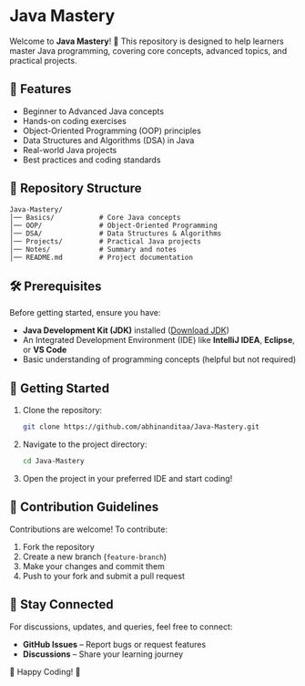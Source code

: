 # Java Mastery

Welcome to **Java Mastery**! 🚀 This repository is designed to help learners master Java programming, covering core concepts, advanced topics, and practical projects.

## 📌 Features
- Beginner to Advanced Java concepts
- Hands-on coding exercises
- Object-Oriented Programming (OOP) principles
- Data Structures and Algorithms (DSA) in Java
- Real-world Java projects
- Best practices and coding standards

## 📂 Repository Structure
```
Java-Mastery/
│── Basics/           # Core Java concepts
│── OOP/              # Object-Oriented Programming
│── DSA/              # Data Structures & Algorithms
│── Projects/         # Practical Java projects
│── Notes/            # Summary and notes
│── README.md         # Project documentation
```

## 🛠 Prerequisites
Before getting started, ensure you have:
- **Java Development Kit (JDK)** installed ([Download JDK](https://www.oracle.com/java/technologies/javase-downloads.html))
- An Integrated Development Environment (IDE) like **IntelliJ IDEA**, **Eclipse**, or **VS Code**
- Basic understanding of programming concepts (helpful but not required)

## 🚀 Getting Started
1. Clone the repository:
   ```sh
   git clone https://github.com/abhinanditaa/Java-Mastery.git
   ```
2. Navigate to the project directory:
   ```sh
   cd Java-Mastery
   ```
3. Open the project in your preferred IDE and start coding!

## 🤝 Contribution Guidelines
Contributions are welcome! To contribute:
1. Fork the repository
2. Create a new branch (`feature-branch`)
3. Make your changes and commit them
4. Push to your fork and submit a pull request

## 📢 Stay Connected
For discussions, updates, and queries, feel free to connect:
- **GitHub Issues** – Report bugs or request features
- **Discussions** – Share your learning journey

🚀 Happy Coding! 🎯
